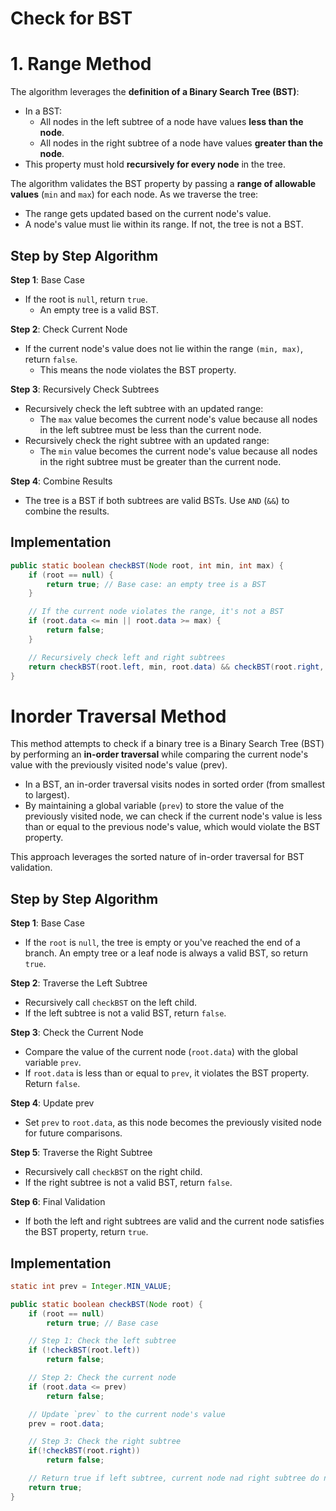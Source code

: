 # Check for BST

# 1. Range Method

The algorithm leverages the **definition of a Binary Search Tree (BST)**:

- In a BST:
  - All nodes in the left subtree of a node have values **less than the node**.
  - All nodes in the right subtree of a node have values **greater than the node**.
- This property must hold **recursively for every node** in the tree.

The algorithm validates the BST property by passing a **range of allowable values** (`min` and `max`) for each node. As we traverse the tree:

- The range gets updated based on the current node's value.
- A node's value must lie within its range. If not, the tree is not a BST.

## Step by Step Algorithm

**Step 1**: Base Case

- If the root is `null`, return `true`.
  - An empty tree is a valid BST.

**Step 2**: Check Current Node

- If the current node's value does not lie within the range `(min, max)`, return `false`.
  - This means the node violates the BST property.

**Step 3**: Recursively Check Subtrees

- Recursively check the left subtree with an updated range:
  - The `max` value becomes the current node's value because all nodes in the left subtree must be less than the current node.
- Recursively check the right subtree with an updated range:
  - The `min` value becomes the current node's value because all nodes in the right subtree must be greater than the current node.

**Step 4**: Combine Results

- The tree is a BST if both subtrees are valid BSTs. Use `AND` (`&&`) to combine the results.

## Implementation

```java
public static boolean checkBST(Node root, int min, int max) {
    if (root == null) {
        return true; // Base case: an empty tree is a BST
    }

    // If the current node violates the range, it's not a BST
    if (root.data <= min || root.data >= max) {
        return false;
    }

    // Recursively check left and right subtrees
    return checkBST(root.left, min, root.data) && checkBST(root.right, root.data, max);
}
```

# Inorder Traversal Method

This method attempts to check if a binary tree is a Binary Search Tree (BST) by performing an **in-order traversal** while comparing the current node's value with the previously visited node's value (prev).

- In a BST, an in-order traversal visits nodes in sorted order (from smallest to largest).
- By maintaining a global variable (`prev`) to store the value of the previously visited node, we can check if the current node's value is less than or equal to the previous node's value, which would violate the BST property.

This approach leverages the sorted nature of in-order traversal for BST validation.

## Step by Step Algorithm

**Step 1**: Base Case

- If the `root` is `null`, the tree is empty or you've reached the end of a branch. An empty tree or a leaf node is always a valid BST, so return `true`.

**Step 2**: Traverse the Left Subtree

- Recursively call `checkBST` on the left child.
- If the left subtree is not a valid BST, return `false`.

**Step 3**: Check the Current Node

- Compare the value of the current node (`root.data`) with the global variable `prev`.
- If `root.data` is less than or equal to `prev`, it violates the BST property. Return `false`.

**Step 4**: Update prev

- Set `prev` to `root.data`, as this node becomes the previously visited node for future comparisons.

**Step 5**: Traverse the Right Subtree

- Recursively call `checkBST` on the right child.
- If the right subtree is not a valid BST, return `false`.

**Step 6**: Final Validation

- If both the left and right subtrees are valid and the current node satisfies the BST property, return `true`.

## Implementation

```java
static int prev = Integer.MIN_VALUE;

public static boolean checkBST(Node root) {
    if (root == null)
        return true; // Base case

    // Step 1: Check the left subtree
    if (!checkBST(root.left))
        return false;

    // Step 2: Check the current node
    if (root.data <= prev)
        return false;

    // Update `prev` to the current node's value
    prev = root.data;

    // Step 3: Check the right subtree
    if(!checkBST(root.right))
        return false;

    // Return true if left subtree, current node nad right subtree do not violate BST property.
    return true;
}
```
